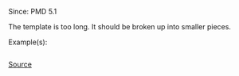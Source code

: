 Since: PMD 5.1

The template is too long. It should be broken up into smaller pieces.

Example(s):
```

```

[Source](https://pmd.github.io/pmd-5.6.1/pmd-velocity/rules/vm/basic.html#ExcessiveTemplateLength)

